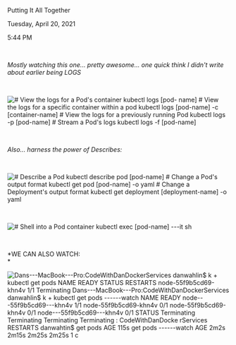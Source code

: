 Putting It All Together

Tuesday, April 20, 2021

5:44 PM

 

*Mostly watching this one... pretty awesome... one quick think I didn\'t write about earlier being LOGS*

 

![\# View the logs for a Pod\'s container kubectl logs \[pod- name\] \# View the logs for a specific container within a pod kubectl logs \[pod-name\] -c \[container-name\] \# View the logs for a previously running Pod kubectl logs -p \[pod-name\] \# Stream a Pod\'s logs kubectl logs -f \[pod-name\] ](006_Putting_It_All_Together_000.png)

 

*Also... harness the power of Describes:*

 

![\# Describe a Pod kubectl describe pod \[pod-name\] \# Change a Pod\'s output format kubectl get pod \[pod-name\] -o yaml \# Change a Deployment\'s output format kubectl get deployment \[deployment-name\] -o yaml ](006_Putting_It_All_Together_001.png)

 

![\# Shell into a Pod container kubectl exec \[pod-name\] ---it sh ](006_Putting_It_All_Together_002.png)

 

*WE CAN ALSO WATCH:\
* 

![Dans---MacBook---Pro:CodeWithDanDockerServices danwahlin\$ k + kubectl get pods NAME READY STATUS RESTARTS node-55f9b5cd69-khn4v 1/1 Terminating Dans---MacBook---Pro:CodeWithDanDockerServices danwahlin\$ k + kubectl get pods ------watch NAME READY node---55f9b5cd69---khn4v 1/1 node-55f9b5cd69-khn4v 0/1 node-55f9b5cd69-khn4v 0/1 node---55f9b5cd69---khn4v 0/1 STATUS Terminating Terminating Terminating Terminating : CodeWithDanDocke rServices RESTARTS danwahtin\$ get pods AGE 115s get pods ------watch AGE 2m2s 2m15s 2m25s 2m25s 1 c ](006_Putting_It_All_Together_003.png)

 
